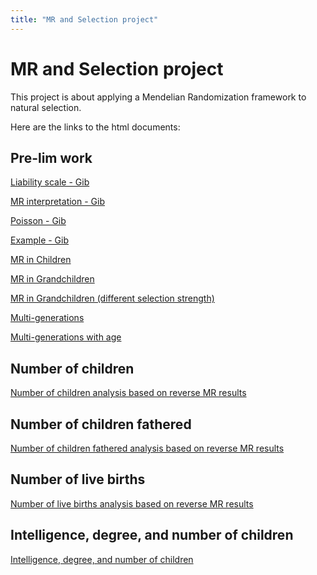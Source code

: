 ```yaml
---
title: "MR and Selection project"
---
```


# MR and Selection project

This project is about applying a Mendelian Randomization framework to natural selection.

Here are the links to the html documents:

## Pre-lim work

[Liability scale - Gib](https://chorscroft.github.io/MR-and-selection/20210218.html)

[MR interpretation - Gib](https://chorscroft.github.io/MR-and-selection/20210323.html)

[Poisson - Gib](https://chorscroft.github.io/MR-and-selection/poisson.html)

[Example - Gib](https://chorscroft.github.io/MR-and-selection/example.html)

[MR in Children](https://chorscroft.github.io/MR-and-selection/MRinR_children.html)

[MR in Grandchildren](https://chorscroft.github.io/MR-and-selection/MR_grandchildren.html)

[MR in Grandchildren (different selection strength)](https://chorscroft.github.io/MR-and-selection/MR_grandchildren_12.html)

[Multi-generations](https://chorscroft.github.io/MR-and-selection/multigen.html)
           
[Multi-generations with age](https://chorscroft.github.io/MR-and-selection/multigen_with_age.html)   

## Number of children

[Number of children analysis based on reverse MR results](https://chorscroft.github.io/MR-and-selection/number_of_children/)

## Number of children fathered

[Number of children fathered analysis based on reverse MR results](https://chorscroft.github.io/MR-and-selection/number_of_children_fathered/)

## Number of live births

[Number of live births analysis based on reverse MR results](https://chorscroft.github.io/MR-and-selection/number_of_live_births/)

## Intelligence, degree, and number of children

[Intelligence, degree, and number of children](https://chorscroft.github.io/MR-and-selection/Intelligence_degree_children.html)

